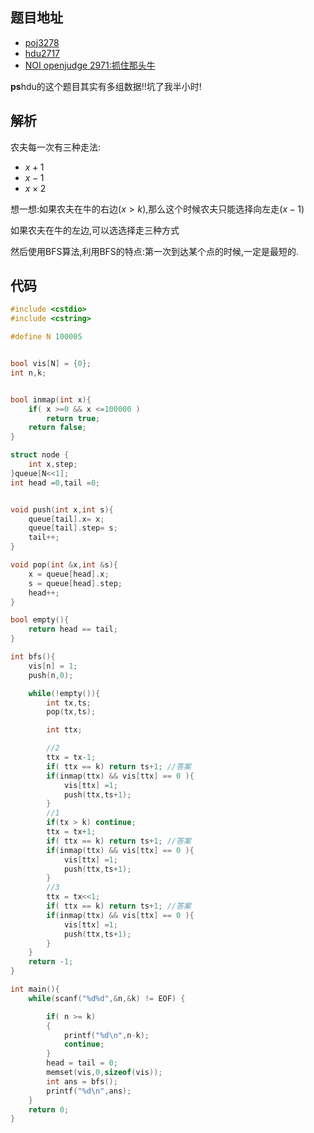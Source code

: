 ## 题目地址

- [poj3278](https://vjudge.net/problem/poj-3278#author=hnshhslsh)
- [hdu2717](https://vjudge.net/problem/HDU-2717)
- [NOI openjudge 2971:抓住那头牛](http://noi.openjudge.cn/ch0205/2971/)

**ps**hdu的这个题目其实有多组数据!!坑了我半小时!

## 解析


农夫每一次有三种走法:

 - $x+1$
 - $x-1$
 - $x \times 2$


想一想:如果农夫在牛的右边$(x > k)$,那么这个时候农夫只能选择向左走$(x-1)$

如果农夫在牛的左边,可以选选择走三种方式


然后使用BFS算法,利用BFS的特点:第一次到达某个点的时候,一定是最短的.

## 代码

```c
#include <cstdio>
#include <cstring>

#define N 100005


bool vis[N] = {0};
int n,k;


bool inmap(int x){
    if( x >=0 && x <=100000 )
        return true;
    return false;
}

struct node {
    int x,step;
}queue[N<<1];
int head =0,tail =0;


void push(int x,int s){
    queue[tail].x= x;
    queue[tail].step= s;
    tail++;
}

void pop(int &x,int &s){
    x = queue[head].x;
    s = queue[head].step;
    head++;
}

bool empty(){
    return head == tail;
}

int bfs(){
    vis[n] = 1;
    push(n,0);

    while(!empty()){
        int tx,ts;
        pop(tx,ts);

        int ttx;

        //2
        ttx = tx-1;
        if( ttx == k) return ts+1; //答案
        if(inmap(ttx) && vis[ttx] == 0 ){
            vis[ttx] =1;
            push(ttx,ts+1);
        }
        //1
        if(tx > k) continue;
        ttx = tx+1;
        if( ttx == k) return ts+1; //答案
        if(inmap(ttx) && vis[ttx] == 0 ){
            vis[ttx] =1;
            push(ttx,ts+1);
        }
        //3
        ttx = tx<<1;
        if( ttx == k) return ts+1; //答案
        if(inmap(ttx) && vis[ttx] == 0 ){
            vis[ttx] =1;
            push(ttx,ts+1);
        }
    }
    return -1;
}

int main(){
    while(scanf("%d%d",&n,&k) != EOF) {

        if( n >= k)
        {
            printf("%d\n",n-k);
            continue;
        }
        head = tail = 0;
        memset(vis,0,sizeof(vis));
        int ans = bfs();
        printf("%d\n",ans);
    }
    return 0;
}
```
